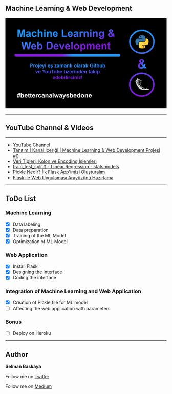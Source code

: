 ## Machine Learning & Web Development
![](assets/readme-img.png)

****

## YouTube Channel & Videos

****

- [YouTube Channel](https://www.youtube.com/SelmanBaskaya)
- [Tanıtım | Kanal İçeriği | Machine Learning & Web Development Projesi #0](https://www.youtube.com/watch?v=BkprXbS6tA4)
- [Veri Tipleri, Kolon ve Encoding İşlemleri](https://www.youtube.com/watch?v=uba0iHWMsCY)
- [train_test_split() - Linear Regression - statsmodels](https://www.youtube.com/watch?v=IPCLX1E0mo4)
- [Pickle Nedir? İlk Flask App'imizi Oluşturalım](https://youtu.be/0q8qrOZSILM)
- [Flask ile Web Uygulaması Arayüzünü Hazırlama ](https://www.youtube.com/watch?v=C3kfPjJH0CU)

****

## ToDo List
### Machine Learning
- [x] Data labeling
- [x] Data preparation
- [x] Training of the ML Model
- [x] Optimization of ML Model

### Web Application
- [x] Install Flask
- [x] Designing the interface
- [x] Coding the interface

### Integration of Machine Learning and Web Application
- [x] Creation of Pickle file for ML model
- [ ] Affecting the web application with parameters

### Bonus
- [ ] Deploy on Heroku

****

## Author
**Selman Baskaya**

Follow me on [Twitter](https://twitter.com/selmanbaskaya)

Follow me on [Medium](https://medium.com/@selmanbaskaya)
